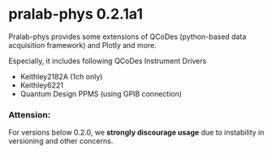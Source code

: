 # pralab-phys 0.2.1a1

Pralab-phys provides some extensions of QCoDes (python-based data acquisition framework) and Plotly and more.

Especially, it includes following QCoDes Instrument Drivers

- Keithley2182A (1ch only)
- Keithley6221
- Quantum Design PPMS (using GPIB connection)

### Attension: 
For versions below 0.2.0, we **strongly discourage usage** due to instability in versioning and other concerns.